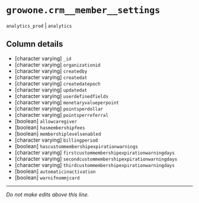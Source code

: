 # `growone.crm__member__settings`
`analytics_prod` | `analytics`

## Column details
* [character varying] `_id`
* [character varying] `organizationid`
* [character varying] `createdby`
* [character varying] `createdat`
* [character varying] `createdatepoch`
* [character varying] `updatedat`
* [character varying] `userdefinedfields`
* [character varying] `monetaryvalueperpoint`
* [character varying] `pointsperdollar`
* [character varying] `pointsperreferral`
* [boolean]   `allowcaregiver`
* [boolean]   `hasmembershipfees`
* [boolean]   `membershiplevelsenabled`
* [character varying] `billingperiod`
* [boolean]   `hascustommembershipexpirationwarnings`
* [character varying] `firstcustommembershipexpirationwarningdays`
* [character varying] `secondcustommembershipexpirationwarningdays`
* [character varying] `thirdcustommembershipexpirationwarningdays`
* [boolean]   `automaticinactivation`
* [boolean]   `warnifnommjcard`

-------------------------------------------------------------------------------
*Do not make edits above this line.*
